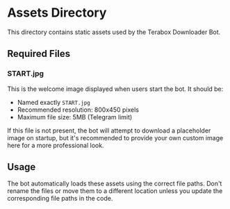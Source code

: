 # Assets Directory

This directory contains static assets used by the Terabox Downloader Bot.

## Required Files

### START.jpg
This is the welcome image displayed when users start the bot. It should be:
- Named exactly `START.jpg`
- Recommended resolution: 800x450 pixels
- Maximum file size: 5MB (Telegram limit)

If this file is not present, the bot will attempt to download a placeholder image on startup, but it's recommended to provide your own custom image here for a more professional look.

## Usage

The bot automatically loads these assets using the correct file paths. Don't rename the files or move them to a different location unless you update the corresponding file paths in the code.
